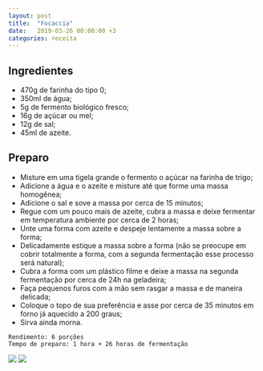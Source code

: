 ```yaml
---
layout: post
title:  "Focaccia"
date:   2019-03-26 00:00:00 +3
categories: receita
---
```


## Ingredientes

- 470g de farinha do tipo 0;
- 350ml de água;
- 5g de fermento biológico fresco;
- 16g de açúcar ou mel;
- 12g de sal;
- 45ml de azeite.

## Preparo

- Misture em uma tigela grande o fermento o açúcar na farinha de trigo;
- Adicione a água e o azeite e misture até que forme uma massa homogênea;
- Adicione o sal e sove a massa por cerca de 15 minutos;
- Regue com um pouco mais de azeite, cubra a massa e deixe fermentar em temperatura ambiente por cerca de 2 horas;
- Unte uma forma com azeite e despeje lentamente a massa sobre a forma;
- Delicadamente estique a massa sobre a forma (não se preocupe em cobrir totalmente a forma, com a segunda fermentação esse processo será natural);
- Cubra a forma com um plástico filme e deixe a massa na segunda fermentação por cerca de 24h na geladeira;
- Faça pequenos furos com a mão sem rasgar a massa e de maneira delicada;
- Coloque o topo de sua preferência e asse por cerca de 35 minutos em forno já aquecido a 200 graus;
- Sirva ainda morna.

```
Rendimento: 6 porções
Tempo de preparo: 1 hora + 26 horas de fermentação
```

![](/blogmangiare/assets/images/08_01.jpg)
![](/blogmangiare/assets/images/08_02.jpg)
